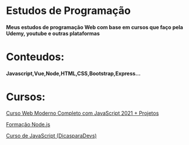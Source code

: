 # Estudos de Programação

<h4> Meus estudos de programação Web com base em cursos que faço pela Udemy, youtube e outras plataformas </h4>



# Conteudos: 

<h4>Javascript,Vue,Node,HTML,CSS,Bootstrap,Express...</h4>

# Cursos: 
<a href="https://www.udemy.com/course/curso-web/">Curso Web Moderno Completo com JavaScript 2021 + Projetos</a>

<a href="https://www.udemy.com/course/formacao-nodejs/">Formação Node.js</a>

<a href="https://www.udemy.com/course/formacao-nodejs/">Curso de JavaScript (DicasparaDevs)</a>
